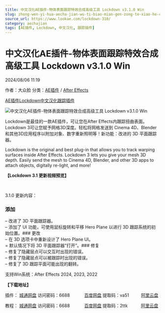 ```yaml
---
title: 中文汉化AE插件-物体表面跟踪特效合成高级工具 Lockdown v3.1.0 Win
slug: zhong-wen-yi-hua-aecha-jian-wu-ti-biao-mian-gen-zong-te-xiao-he-cheng-gao-ji-gong-ju-lockdown-v3-1-0-win
source_url: https://www.lookae.com/lockdown-310/
category: aechajian
tags: [AE插件, Lockdown, 中文汉化, 跟踪插件]
---
```

# 中文汉化AE插件-物体表面跟踪特效合成高级工具 Lockdown v3.1.0 Win

2024/08/06 11:19

作者：大众脸
分类：[AE插件](https://www.lookae.com/after-effects/aechajian/) / [After Effects](https://www.lookae.com/after-effects/)

[AE插件](https://www.lookae.com/tag/ae%e6%8f%92%e4%bb%b6/)[Lockdown](https://www.lookae.com/tag/lockdown/)[中文汉化](https://www.lookae.com/tag/%e4%b8%ad%e6%96%87%e6%b1%89%e5%8c%96/)[跟踪插件](https://www.lookae.com/tag/%e8%b7%9f%e8%b8%aa%e6%8f%92%e4%bb%b6/)

![中文汉化AE插件-物体表面跟踪特效合成高级工具 Lockdown v3.1.0 Win](https://www.lookae.com/wp-content/uploads/2023/07/Lockdown-3.jpg "中文汉化AE插件-物体表面跟踪特效合成高级工具 Lockdown v3.1.0 Win-LookAE.com")

Lockdown是最佳的一款AE插件，可让您在After Effects内跟踪扭曲表面。Lockdown 3可让您赋予网格3D深度。轻松将网格发送到 Cinema 4D、Blender和其他3D应用程序以附加对象、数字重新照明等！新功能：改进的 3D 平面跟踪器。

Lockdown is the original and best plug-in that allows you to track warping surfaces inside After Effects. Lockdown 3 lets you give your mesh 3D depth. Easily send the mesh to Cinema 4D, Blender, and other 3D apps to attach objects, digitally re-light, and more!

**【Lockdown 3.1 更新视频预览】**

[﻿﻿﻿](http://cloud.video.taobao.com/play/u/null/p/1/e/6/t/1/475655182901.mp4)

3.1.0 更新内容：

### 添加  
– 改进了 3D 平面跟踪器。  
– 添加了 UI 功能，可使用鼠标旋转和平移 Hero Plane 以进行 3D 跟踪系统的初始位置。### 更改  
– 在 3D 选项卡中重新设计了 Hero Plane UI。  
= 默认情况下将 3D 平面跟踪器“打开”。### 修复  
– 修复了隐藏层点可以交互时出现的错误。  
– 修复了隐藏层点可以被跟踪时出现的错误。  
– 修复了 3D 跟踪平面可能出现的翻转。

支持Win系统：After Effects 2024, 2023, 2022

**【下载地址】**

插件： [城通网盘](https://url70.ctfile.com/f/2827370-1339829183-03a8ec?p=4431) 访问密码：6688            [百度网盘](https://pan.baidu.com/s/1VLW69dn44-0HwxzxuixppQ?pwd=va51) 提取码：va51          [阿里云盘](https://www.alipan.com/s/LKke15nDZMx)

教程： [城通网盘](https://url70.ctfile.com/f/2827370-977780632-58547f?p=4431) 访问密码：6688            [百度网盘](https://pan.baidu.com/s/1oEuYK1gKApbHFL9B6uNbBw?pwd=2ttk) 提取码：2ttk           [阿里云盘](https://www.alipan.com/s/ExzfNiB7qdo)

